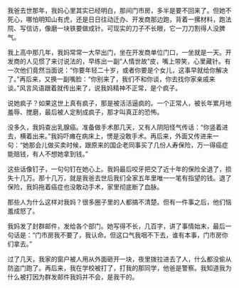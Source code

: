 我爸去世那年，我妈心里其实已经明白，那间门市房，多半是要不回来了。但她不死心，哪怕明知山有虎，还是日日往动迁办、开发商那边跑，背着一摞材料，跑法院、写信访，像磨一块铁要做成针。可现实的刀子不长眼，它一刀刀割得人没脾气。

我上高中那几年，我妈常常一大早出门，坐在开发商单位门口，一坐就是一天。开发商的人见惯了来讨说法的，早练出一副“人情世故”皮，嘴上带笑，心里藏针。有一次他们竟然当面说：“你要年轻二十岁，或者你要是个女儿，这事早就给你解决了。”再后来，又换一副嘴脸：“你别来了，我们不和你谈，你去找你家亲戚来谈。”风言风语跟着就传出来了，说我妈精神不正常，是个疯子。

说她疯子？如果这世上真有疯子，那是被活活逼疯的。一个正常人，被长年累月地羞辱、搅磨，最后被人定制成疯子，那才叫真正的恐怖。

没多久，我妈查出乳腺癌。准备做手术那几天，又有人阴阳怪气传话：“你竖着进去，横着出来。”我妈吓瘫在病床上，愣是没敢手术。再后来，外面又传进来一句：“她那会儿做买卖时候，跟原来的国企老同事买了几份人寿保险，万一得癌症能赔钱，有人不想她拿到钱。”

这些话像钉子，一句句钉在她心上。我妈最后咬牙把交了近十年的保险全退了，损失十几万。那十几万，就是我爸去世后我们全家五年里唯一一笔有指望的钱。退了保险，我妈拖着癌症也没敢动手术，家里彻底断了血脉。

那些人为什么这样对我妈？很多圈子里的人都搞不清楚。但有一件事之后，他们恼羞成怒了。

我妈发了封群邮件，发给各个部门。她写得不长，几百字，讲了事情始末，最后一句话是：“门市房我不要了，我认命。但这口气我咽不下去，谁有本事，门市房你们拿去。”

过了几天，我家的窗户被人用从外面砸开一块，夜里拨拉进去了人，什么都没偷从防盗门跑了。再后来，我在学校被打了，打我的那同学，他爸是警察。我知道我为什么被打因为群发邮件我妈并不会，是我干的。

